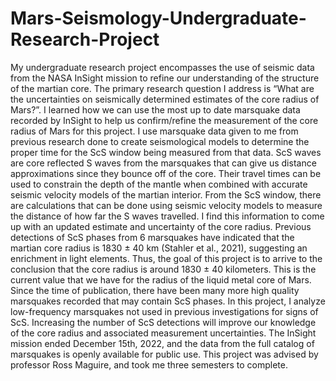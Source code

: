 # Mars-Seismology-Undergraduate-Research-Project
My undergraduate research project encompasses the use of seismic data from the NASA InSight mission to refine our understanding of the structure of the martian core. The primary research question I address is “What are the uncertainties on seismically determined estimates of the core radius of Mars?”. I learned how we can use the most up to date marsquake data recorded by InSight to help us confirm/refine the measurement of the core radius of Mars for this project. I use marsquake data given to me from previous research done to create seismological models to determine the proper time for the ScS window being measured from that data. ScS waves are core reflected S waves from the marsquakes that can give us distance approximations since they bounce off of the core. Their travel times can be used to constrain the depth of the mantle when combined with accurate seismic velocity models of the martian interior. From the ScS window, there are calculations that can be done using seismic velocity models to measure the distance of how far the S waves travelled. I find this information to come up with an updated estimate and uncertainty of the core radius. Previous detections of ScS phases from 6 marsquakes have indicated that the martian core radius is 1830 ± 40 km (Stahler et al., 2021), suggesting an enrichment in light elements. Thus, the goal of this project is to arrive to the conclusion that the core radius is around 1830 ± 40 kilometers. This is the current value that we have for the radius of the liquid metal core of Mars. Since the time of publication, there have been many more high quality marsquakes recorded that may contain ScS phases. In this project, I analyze low-frequency marsquakes not used in previous investigations for signs of ScS. Increasing the number of ScS detections will improve our knowledge of the core radius and associated measurement uncertainties. The InSight mission ended December 15th, 2022, and the data from the full catalog of marsquakes is openly available for public use. This project was advised by professor Ross Maguire, and took me three semesters to complete.
